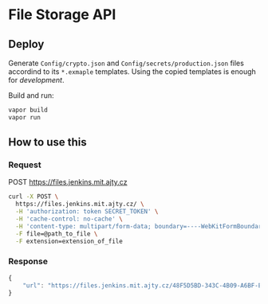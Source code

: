 # File Storage API


## Deploy

Generate `Config/crypto.json` and `Config/secrets/production.json` files
accordind to its `*.exmaple` templates. Using the copied templates is enough
for *development*.

Build and run:

```bash
vapor build
vapor run
```

## How to use this

### Request
POST https://files.jenkins.mit.ajty.cz
```bash
curl -X POST \
  https://files.jenkins.mit.ajty.cz/ \
  -H 'authorization: token SECRET_TOKEN' \
  -H 'cache-control: no-cache' \
  -H 'content-type: multipart/form-data; boundary=----WebKitFormBoundary7MA4YWxkTrZu0gW' \
  -F file=@path_to_file \
  -F extension=extension_of_file
```

### Response 
```js
{
    "url": "https://files.jenkins.mit.ajty.cz/48F5D5BD-343C-4B09-A6BF-E62AA93C9B5B.png"
}
```

